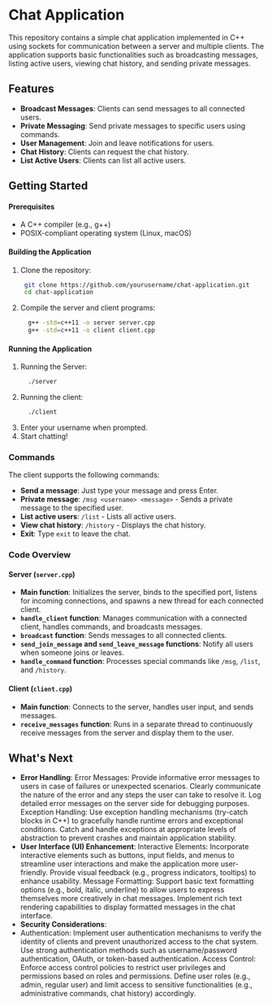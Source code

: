 # Chat Application

This repository contains a simple chat application implemented in C++ using sockets for communication between a server and multiple clients. The application supports basic functionalities such as broadcasting messages, listing active users, viewing chat history, and sending private messages.

## Features

- **Broadcast Messages**: Clients can send messages to all connected users.
- **Private Messaging**: Send private messages to specific users using commands.
- **User Management**: Join and leave notifications for users.
- **Chat History**: Clients can request the chat history.
- **List Active Users**: Clients can list all active users.

## Getting Started

#### Prerequisites

- A C++ compiler (e.g., g++)
- POSIX-compliant operating system (Linux, macOS)

#### Building the Application
1. Clone the repository:
   ```sh
	git clone https://github.com/yourusername/chat-application.git
	cd chat-application
2. Compile the server and client programs:
   ```sh
	 g++ -std=c++11 -o server server.cpp
	 g++ -std=c++11 -o client client.cpp
#### Running the Application
1. Running the Server:
   ```sh
	 ./server
2. Running the client:
   ```sh
	 ./client
3. Enter your username when prompted.
4. Start chatting!

### Commands
The client supports the following commands:
- **Send a message**: Just type your message and press Enter.
- **Private message**: `/msg <username> <message>` - Sends a private message to the specified user.
- **List active users**: `/list` - Lists all active users.
- **View chat history**: `/history` - Displays the chat history.
- **Exit**: Type `exit` to leave the chat.

### Code Overview
#### Server (`server.cpp`)
- **Main function**: Initializes the server, binds to the specified port, listens for incoming connections, and spawns a new thread for each connected client.
- **`handle_client` function**: Manages communication with a connected client, handles commands, and broadcasts messages.
- **`broadcast` function**: Sends messages to all connected clients.
- **`send_join_message` and `send_leave_message` functions**: Notify all users when someone joins or leaves.
- **`handle_command` function**: Processes special commands like `/msg`, `/list`, and `/history`.

#### Client (`client.cpp`)

- **Main function**: Connects to the server, handles user input, and sends messages.
- **`receive_messages` function**: Runs in a separate thread to continuously receive messages from the server and display them to the user.

## What's Next
- **Error Handling**:
Error Messages: Provide informative error messages to users in case of failures or unexpected scenarios. Clearly communicate the nature of the error and any steps the user can take to resolve it. Log detailed error messages on the server side for debugging purposes. Exception Handling: Use exception handling mechanisms (try-catch blocks in C++) to gracefully handle runtime errors and exceptional conditions. Catch and handle exceptions at appropriate levels of abstraction to prevent crashes and maintain application stability.
- **User Interface (UI) Enhancement**:
Interactive Elements: Incorporate interactive elements such as buttons, input fields, and menus to streamline user interactions and make the application more user-friendly. Provide visual feedback (e.g., progress indicators, tooltips) to enhance usability. Message Formatting: Support basic text formatting options (e.g., bold, italic, underline) to allow users to express themselves more creatively in chat messages. Implement rich text rendering capabilities to display formatted messages in the chat interface.
- **Security Considerations**:
- Authentication: Implement user authentication mechanisms to verify the identity of clients and prevent unauthorized access to the chat system. Use strong authentication methods such as username/password authentication, OAuth, or token-based authentication. Access Control: Enforce access control policies to restrict user privileges and permissions based on roles and permissions. Define user roles (e.g., admin, regular user) and limit access to sensitive functionalities (e.g., administrative commands, chat history) accordingly.


